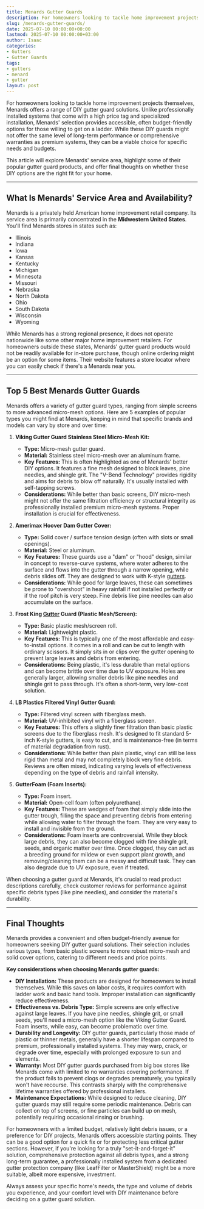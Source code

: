 ```yaml
---
title: Menards Gutter Guards
description: For homeowners looking to tackle home improvement projects themselves, Menards offers a range of DIY gutter guard solutions.
slug: /menards-gutter-guards/
date: 2025-07-10 00:00:00+00:00
lastmod: 2025-07-10 00:00:00+03:00
author: Isaac
categories:
- Gutters
- Gutter Guards
tags:
- gutters
- menard
- gutter
layout: post
---
```

For homeowners looking to tackle home improvement projects themselves, Menards offers a range of DIY gutter guard solutions. Unlike professionally installed systems that come with a high price tag and specialized installation, Menards' selection provides accessible, often budget-friendly options for those willing to get on a ladder. While these DIY guards might not offer the same level of long-term performance or comprehensive warranties as premium systems, they can be a viable choice for specific needs and budgets.

This article will explore Menards' service area, highlight some of their popular gutter guard products, and offer final thoughts on whether these DIY options are the right fit for your home.

---

## What Is Menards' Service Area and Availability?

Menards is a privately held American home improvement retail company. Its service area is primarily concentrated in the **Midwestern United States**. You'll find Menards stores in states such as:

* Illinois
* Indiana
* Iowa
* Kansas
* Kentucky
* Michigan
* Minnesota
* Missouri
* Nebraska
* North Dakota
* Ohio
* South Dakota
* Wisconsin
* Wyoming

While Menards has a strong regional presence, it does not operate nationwide like some other major home improvement retailers. For homeowners outside these states, Menards' gutter guard products would not be readily available for in-store purchase, though online ordering might be an option for some items. Their website features a store locator where you can easily check if there's a Menards near you.

---

## Top 5 Best Menards Gutter Guards

Menards offers a variety of gutter guard types, ranging from simple screens to more advanced micro-mesh options. Here are 5 examples of popular types you might find at Menards, keeping in mind that specific brands and models can vary by store and over time:

1.  **Viking Gutter Guard Stainless Steel Micro-Mesh Kit:**
    * **Type:** Micro-mesh gutter guard.
    * **Material:** Stainless steel micro-mesh over an aluminum frame.
    * **Key Features:** This is often highlighted as one of Menards' better DIY options. It features a fine mesh designed to block leaves, pine needles, and shingle grit. The "V-Bend Technology" provides rigidity and aims for debris to blow off naturally. It's usually installed with self-tapping screws.
    * **Considerations:** While better than basic screens, DIY micro-mesh might not offer the same filtration efficiency or structural integrity as professionally installed premium micro-mesh systems. Proper installation is crucial for effectiveness.

2.  **Amerimax Hoover Dam Gutter Cover:**
    * **Type:** Solid cover / surface tension design (often with slots or small openings).
    * **Material:** Steel or aluminum.
    * **Key Features:** These guards use a "dam" or "hood" design, similar in concept to reverse-curve systems, where water adheres to the surface and flows into the gutter through a narrow opening, while debris slides off. They are designed to work with K-style [gutters](https://pestpolicy.com/all-american-gutters-reviews/).
    * **Considerations:** While good for large leaves, these can sometimes be prone to "overshoot" in heavy rainfall if not installed perfectly or if the roof pitch is very steep. Fine debris like pine needles can also accumulate on the surface.

3.  **Frost King [Gutter](https://pestpolicy.com/are-gutters-necessary/) Guard (Plastic Mesh/Screen):**
    * **Type:** Basic plastic mesh/screen roll.
    * **Material:** Lightweight plastic.
    * **Key Features:** This is typically one of the most affordable and easy-to-install options. It comes in a roll and can be cut to length with ordinary scissors. It simply sits in or clips over the gutter opening to prevent large leaves and debris from entering.
    * **Considerations:** Being plastic, it's less durable than metal options and can become brittle over time due to UV exposure. Holes are generally larger, allowing smaller debris like pine needles and shingle grit to pass through. It's often a short-term, very low-cost solution.

4.  **LB Plastics Filtered Vinyl Gutter Guard:**
    * **Type:** Filtered vinyl screen with fiberglass mesh.
    * **Material:** UV-inhibited vinyl with a fiberglass screen.
    * **Key Features:** This offers a slightly finer filtration than basic plastic screens due to the fiberglass mesh. It's designed to fit standard 5-inch K-style gutters, is easy to cut, and is maintenance-free (in terms of material degradation from rust).
    * **Considerations:** While better than plain plastic, vinyl can still be less rigid than metal and may not completely block very fine debris. Reviews are often mixed, indicating varying levels of effectiveness depending on the type of debris and rainfall intensity.

5.  **GutterFoam (Foam Inserts):**
    * **Type:** Foam insert.
    * **Material:** Open-cell foam (often polyurethane).
    * **Key Features:** These are wedges of foam that simply slide into the gutter trough, filling the space and preventing debris from entering while allowing water to filter through the foam. They are very easy to install and invisible from the ground.
    * **Considerations:** Foam inserts are controversial. While they block large debris, they can also become clogged with fine shingle grit, seeds, and organic matter over time. Once clogged, they can act as a breeding ground for mildew or even support plant growth, and removing/cleaning them can be a messy and difficult task. They can also degrade due to UV exposure, even if treated.

When choosing a gutter guard at Menards, it's crucial to read product descriptions carefully, check customer reviews for performance against specific debris types (like pine needles), and consider the material's durability.

---

## Final Thoughts

Menards provides a convenient and often budget-friendly avenue for homeowners seeking DIY gutter guard solutions. Their selection includes various types, from basic plastic screens to more robust micro-mesh and solid cover options, catering to different needs and price points.

**Key considerations when choosing Menards gutter guards:**

* **DIY Installation:** These products are designed for homeowners to install themselves. While this saves on labor costs, it requires comfort with ladder work and basic hand tools. Improper installation can significantly reduce effectiveness.
* **Effectiveness vs. Debris Type:** Simple screens are only effective against large leaves. If you have pine needles, shingle grit, or small seeds, you'll need a micro-mesh option like the Viking Gutter Guard. Foam inserts, while easy, can become problematic over time.
* **Durability and Longevity:** DIY gutter guards, particularly those made of plastic or thinner metals, generally have a shorter lifespan compared to premium, professionally installed systems. They may warp, crack, or degrade over time, especially with prolonged exposure to sun and elements.
* **Warranty:** Most DIY gutter guards purchased from big box stores like Menards come with limited to no warranties covering performance. If the product fails to prevent clogs or degrades prematurely, you typically won't have recourse. This contrasts sharply with the comprehensive lifetime warranties offered by professional installers.
* **Maintenance Expectations:** While designed to reduce cleaning, DIY gutter guards may still require some periodic maintenance. Debris can collect on top of screens, or fine particles can build up on mesh, potentially requiring occasional rinsing or brushing.

For homeowners with a limited budget, relatively light debris issues, or a preference for DIY projects, Menards offers accessible starting points. They can be a good option for a quick fix or for protecting less critical gutter sections. However, if you're looking for a truly "set-it-and-forget-it" solution, comprehensive protection against all debris types, and a strong long-term guarantee, a professionally installed system from a dedicated gutter protection company (like LeafFilter or MasterShield) might be a more suitable, albeit more expensive, investment.

Always assess your specific home's needs, the type and volume of debris you experience, and your comfort level with DIY maintenance before deciding on a gutter guard solution.